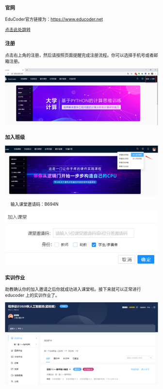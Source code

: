 ### 官网
EduCoder官方链接为：https://www.educoder.net

[点击此处跳转](https://www.educoder.net)

### 注册

点击右上角的注册，然后请按照页面提醒完成注册流程。你可以选择手机号或者邮箱注册。

![image](https://github.com/longsjtu/FAQ/blob/Programming---ideas-and-methods/Codeblocks%20Installation/images/1__1.png)

### 加入班级

![image](https://github.com/longsjtu/FAQ/blob/Programming---ideas-and-methods/Codeblocks%20Installation/images/1__2.png)

&emsp; 输入课堂邀请码：B694N

![image](https://github.com/longsjtu/FAQ/blob/Programming---ideas-and-methods/Codeblocks%20Installation/images/1__3.png)

### 实训作业

助教确认你的加入邀请之后你就成功进入课堂啦。接下来就可以正常进行 educoder 上的实训作业了。

![image](https://github.com/longsjtu/FAQ/blob/Programming---ideas-and-methods/Codeblocks%20Installation/images/1__4.png)
